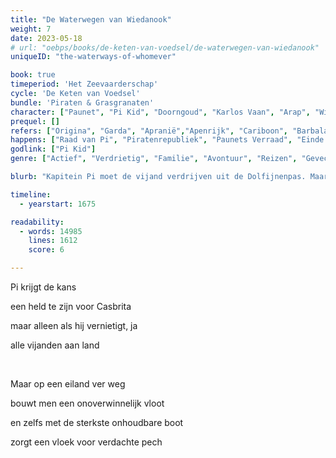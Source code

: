 ```yaml
---
title: "De Waterwegen van Wiedanook"
weight: 7
date: 2023-05-18
# url: "oebps/books/de-keten-van-voedsel/de-waterwegen-van-wiedanook"
uniqueID: "the-waterways-of-whomever"

book: true
timeperiod: 'Het Zeevaarderschap'
cycle: 'De Keten van Voedsel'
bundle: 'Piraten & Grasgranaten'
character: ["Paunet", "Pi Kid", "Doorngoud", "Karlos Vaan", "Arap", "Widagai"]
prequel: []
refers: ["Origina", "Garda", "Apranië","Apenrijk", "Cariboon", "Barbala", "Kleintocht", "Matenhaven", "Liefdeslelie", "Madaska", "Ziel van Darus", "Midterrazee", "Raad van Kame", "Raad van Pi", "Oerschildpad duikt op", "Alasti", "Liefdesmuur", "Vijftig Boomtorens van Luiland", "Casbrita", "Frambozi", "Dolfijnenpas", "Laterwater", "Gulvi", "Hemelvoorwerpen", "Balkze", "Pompoencake", "Kompaankettingen", "Chef", "Zwartbaard", "Heldehaven", "Soliduri"]
happens: ["Raad van Pi", "Piratenrepubliek", "Paunets Verraad", "Einde Negenjaarsoorlog"]
godlink: ["Pi Kid"]
genre: ["Actief", "Verdrietig", "Familie", "Avontuur", "Reizen", "Gevecht", "Geschiedenis"]

blurb: "Kapitein Pi moet de vijand verdrijven uit de Dolfijnenpas. Maar men bouwt stiekem het meest onoverwinnelijke schip ooit, en legendes spreken over een vreselijke vloek in deze wateren."

timeline:
  - yearstart: 1675

readability:
  - words: 14985
    lines: 1612
    score: 6

---
```


Pi krijgt de kans

een held te zijn voor Casbrita

maar alleen als hij vernietigt, ja

alle vijanden aan land

&nbsp;

Maar op een eiland ver weg

bouwt men een onoverwinnelijk vloot

en zelfs met de sterkste onhoudbare boot

zorgt een vloek voor verdachte pech
